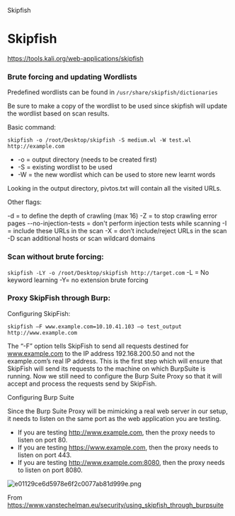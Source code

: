 Skipfish

# Skipfish

https://tools.kali.org/web-applications/skipfish

### Brute forcing and updating Wordlists

Predefined wordlists can be found in `/usr/share/skipfish/dictionaries`

Be sure to make a copy of the wordlist to be used since skipfish will update the wordlist based on scan results. 

Basic command:

`skipfish -o /root/Desktop/skipfish -S medium.wl -W test.wl http://example.com`

- -o = output directory (needs to be created first)
- -S = existing wordlist to be used
- -W = the new wordlist which can be used to store new learnt words

Looking in the output directory, pivtos.txt will contain all the visited URLs. 

Other flags:

-d = to define the depth of crawling (max 16)
-Z = to stop crawling error pages 
--no-injection-tests = don't perform injection tests while scanning 
-I = include these URLs in the scan
-X = don’t include/reject URLs in the scan 
-D scan additional hosts or scan wildcard domains 

### Scan without brute forcing:

`skipfish -LY -o /root/Desktop/skipfish http://target.com`
-L = No keyword learning
-Y= no extension brute forcing 


### Proxy SkipFish through Burp:

Configuring SkipFish:

`skipfish –F www.example.com=10.10.41.103 –o test_output http://www.example.com`

The “-F” option tells SkipFish to send all requests destined for www.example.com to the IP address 192.168.200.50 and not the example.com’s real IP address. 
This is the first step which will ensure that SkipFish will send its requests to the machine on which BurpSuite is running. Now we still need to configure the Burp Suite Proxy so that it will accept and process the requests send by SkipFish.

Configuring Burp Suite

Since the Burp Suite Proxy will be mimicking a real web server in our setup, it needs to listen on the same port as the web application you are testing.
- If you are testing http://www.example.com, then the proxy needs to listen on port 80.
- If you are testing https://www.example.com, then the proxy needs to listen on port 443.
- If you are testing http://www.example.com:8080, then the proxy needs to listen on port 8080.

![e01129ce6d5978e6f2c0077ab81d999e.png](a6e49b2b9eed491c82e92501d269f2a7.png)

From <https://www.vanstechelman.eu/security/using_skipfish_through_burpsuite> 
